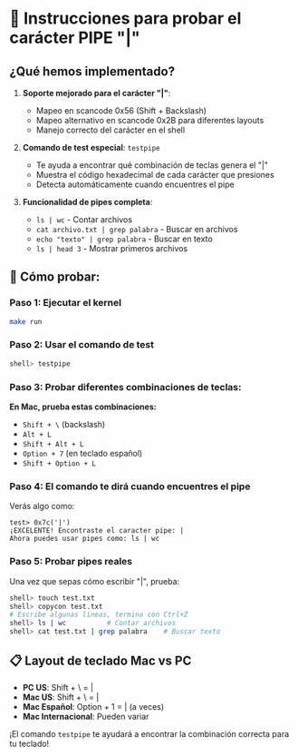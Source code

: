 # 🔧 Instrucciones para probar el carácter PIPE "|"

## ¿Qué hemos implementado?

1. **Soporte mejorado para el carácter "|"**:
   - Mapeo en scancode 0x56 (Shift + Backslash)
   - Mapeo alternativo en scancode 0x2B para diferentes layouts
   - Manejo correcto del carácter en el shell

2. **Comando de test especial**: `testpipe`
   - Te ayuda a encontrar qué combinación de teclas genera el "|"
   - Muestra el código hexadecimal de cada carácter que presiones
   - Detecta automáticamente cuando encuentres el pipe

3. **Funcionalidad de pipes completa**:
   - `ls | wc` - Contar archivos
   - `cat archivo.txt | grep palabra` - Buscar en archivos
   - `echo "texto" | grep palabra` - Buscar en texto
   - `ls | head 3` - Mostrar primeros archivos

## 🧪 Cómo probar:

### Paso 1: Ejecutar el kernel
```bash
make run
```

### Paso 2: Usar el comando de test
```bash
shell> testpipe
```

### Paso 3: Probar diferentes combinaciones de teclas:

**En Mac, prueba estas combinaciones:**
- `Shift + \` (backslash) 
- `Alt + L`
- `Shift + Alt + L`
- `Option + 7` (en teclado español)
- `Shift + Option + L`

### Paso 4: El comando te dirá cuando encuentres el pipe
Verás algo como:
```
test> 0x7c('|')
¡EXCELENTE! Encontraste el caracter pipe: |
Ahora puedes usar pipes como: ls | wc
```

### Paso 5: Probar pipes reales
Una vez que sepas cómo escribir "|", prueba:
```bash
shell> touch test.txt
shell> copycon test.txt
# Escribe algunas líneas, termina con Ctrl+Z
shell> ls | wc          # Contar archivos
shell> cat test.txt | grep palabra    # Buscar texto
```

## 📋 Layout de teclado Mac vs PC

- **PC US**: Shift + \ = |
- **Mac US**: Shift + \ = |  
- **Mac Español**: Option + 1 = | (a veces)
- **Mac Internacional**: Pueden variar

¡El comando `testpipe` te ayudará a encontrar la combinación correcta para tu teclado!